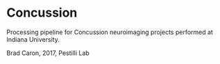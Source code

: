# Concussion
Processing pipeline for Concussion neuroimaging projects performed at Indiana University.

Brad Caron, 2017, Pestilli Lab
